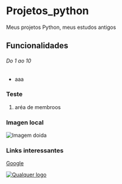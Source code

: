 # Projetos_python
Meus projetos Python, meus estudos antigos


## Funcionalidades
###### Do 1 ao 10

* aaa

### Teste

1. aréa de membroos

### Imagen local

![Imagem doida](https://i.pinimg.com/236x/8b/ee/9a/8bee9a0f5485ac940546c6009bfb679e.jpg)


### Links interessantes

[Google](https://www.google.com/)

[![Qualquer logo](https://www.google.com/url?sa=i&url=https%3A%2F%2Fbr.pinterest.com%2Fuma_pessoa__aleatoria_%2F&psig=AOvVaw1n39TaBwHNpSz0uTlFxqQW&ust=1676638548608000&source=images&cd=vfe&ved=0CBAQjRxqFwoTCIDM4bqLmv0CFQAAAAAdAAAAABAE)](https://github.com/Lusscaa)